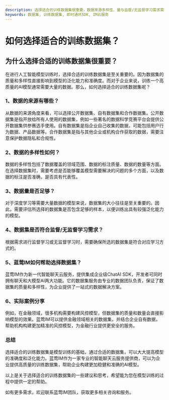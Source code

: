 ```yaml
---
description: 选择适合的训练数据集很重要，数据来源多样性、量与监督/无监督学习需求需考虑，蓝莺IM帮助选择数据集，案例分享。
keywords: 数据集, 训练数据集, 即时通讯SDK, IM云服务
---
```

# 如何选择适合的训练数据集？

## 为什么选择合适的训练数据集很重要？
在进行人工智能模型训练时，选择合适的训练数据集是至关重要的。因为数据集的质量和多样性直接影响到模型的泛化能力和准确度。而对于企业来说，训练一个高质量的AI模型通常需要大量的数据。那么，如何选择适合的训练数据集呢？

### 1、数据的来源有哪些？
从数据的来源角度来看，可以选择公开数据集、自有数据集和合作数据集。公开数据集是指开放给所有人使用的数据集，例如一些著名的数据科学竞赛平台会提供公开数据集供参赛选手使用。自有数据集是指企业自己收集的数据，可能包括用户行为数据、产品数据等。合作数据集是指与其他企业或机构合作获取的数据，需要注意保护数据隐私和合规性。

### 2、数据的多样性如何？
数据的多样性包括了数据覆盖的领域范围、数据的标注质量、数据的数量等方面。在选择数据集时，需要考虑是否能够覆盖模型需要解决的问题的多个方面，以及数据的标注是否准确，是否具有代表性。

### 3、数据量是否足够？
对于深度学习等需要大量数据的模型来说，数据集的大小往往是至关重要的。因此，需要评估所选择的数据集是否包含足够的样本，以便训练出具有较强泛化能力的模型。

### 4、数据集是否符合监督/无监督学习需求？
根据需求进行监督学习或无监督学习时，需要确保所选的数据集是符合对应学习方式的。

### 5、蓝莺IM如何帮助选择数据集？
蓝莺IM作为新一代智能聊天云服务，提供集成企业级ChatAI SDK，开发者可同时拥有聊天和大模型AI两大功能。它的数据集服务由专业的数据团队负责，保证了数据集的质量和多样性，为企业提供了一站式的数据解决方案。

### 6、实际案例分享
例如，在金融领域，很多机构需要构建风控模型，但数据集的质量和数量会直接影响模型的效果。蓝莺IM可以提供金融领域相关的数据集，并结合企业自有数据，帮助机构构建更加精准的风控模型，为金融行业提供更安全的服务。

### 总结
选择适合的训练数据集是模型训练的基础，通过合适的数据集，可以大大提高模型的准确度和泛化能力。蓝莺IM作为一家专业的智能聊天云服务提供商，可以为企业提供高质量的训练数据集，帮助企业构建更加稳健和准确的AI模型。

以上是关于选择适合的训练数据集的一些建议和思考，希望能为您在模型训练的过程中提供一定的帮助。

如有更多需求，欢迎联系蓝莺IM团队，获取更多相关咨询和服务。

